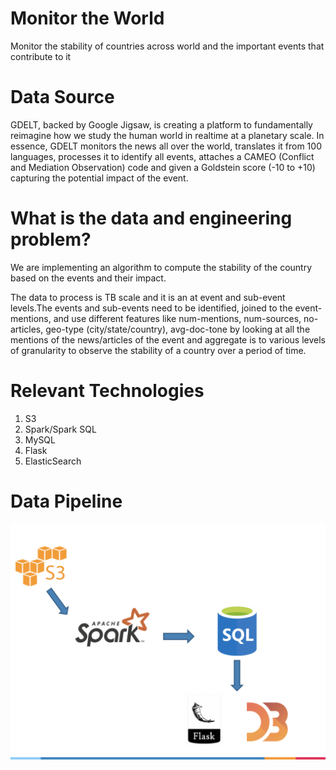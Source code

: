 # Monitor the World
Monitor the stability of countries across world and the important events that contribute to it

# Data Source
GDELT, backed by Google Jigsaw, is creating a platform to fundamentally reimagine how we study the human world in realtime at a planetary scale. In essence, GDELT monitors the news all over the world, translates it from 100 languages, processes it to identify all events, attaches a CAMEO (Conflict and Mediation Observation) code and given a Goldstein score (-10 to +10) capturing the potential impact of the event.

# What is the data and engineering problem?
We are implementing an algorithm to compute the stability of the country based on the events and their impact. 

The data to process is TB scale and it is an at event and sub-event levels.The events and sub-events need to be identified, joined to the event-mentions, and use different features like num-mentions, num-sources, no-articles, geo-type (city/state/country), avg-doc-tone by looking at all the mentions of the news/articles of the event and aggregate is to various levels of granularity to observe the stability of a country over a period of time.
 
# Relevant Technologies
1. S3
2. Spark/Spark SQL
3. MySQL
4. Flask
5. ElasticSearch

# Data Pipeline
![GitHub Logo](/images/data-pipeline.png)

